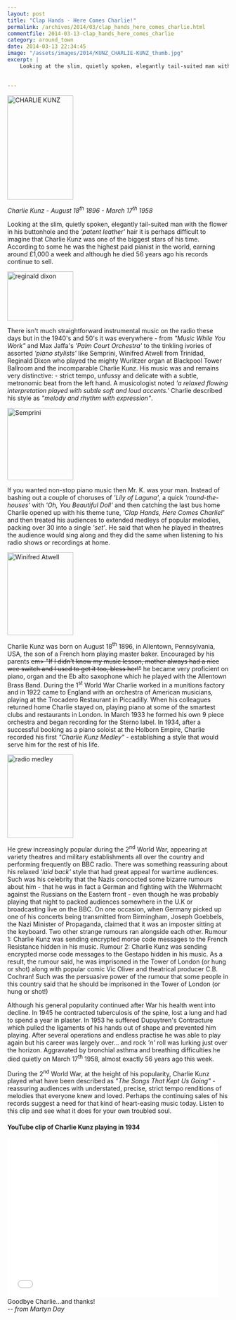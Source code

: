 ```yaml
---
layout: post
title: "Clap Hands - Here Comes Charlie!"
permalink: /archives/2014/03/clap_hands_here_comes_charlie.html
commentfile: 2014-03-13-clap_hands_here_comes_charlie
category: around_town
date: 2014-03-13 22:34:45
image: "/assets/images/2014/KUNZ_CHARLIE-KUNZ_thumb.jpg"
excerpt: |
    Looking at the slim, quietly spoken, elegantly tail-suited man with the flower in his buttonhole and the <em>'patent leather'</em> hair it is perhaps difficult to imagine that Charlie Kunz was one of the biggest stars of his time. According to some he was the highest paid pianist in the world, earning around &pound;1000 a week and although he died 56 years ago his records continue to sell.
    

---
```


<a href="/assets/images/2014/KUNZ_CHARLIE-KUNZ.jpg" title="See larger version of - CHARLIE KUNZ"><img src="/assets/images/2014/KUNZ_CHARLIE-KUNZ_thumb.jpg" width="150" height="237" alt="CHARLIE KUNZ" class="photo right" /></a>

*Charlie Kunz - August 18<sup>th</sup> 1896 - March 17<sup>th</sup> 1958*

Looking at the slim, quietly spoken, elegantly tail-suited man with the flower in his buttonhole and the <em>'patent leather'</em> hair it is perhaps difficult to imagine that Charlie Kunz was one of the biggest stars of his time. According to some he was the highest paid pianist in the world, earning around £1,000 a week and although he died 56 years ago his records continue to sell.

<a href="/assets/images/2014/KUNZ_reginald_dixon.jpg" title="See larger version of - reginald dixon"><img src="/assets/images/2014/KUNZ_reginald_dixon_thumb.jpg" width="150" height="112" alt="reginald dixon" class="photo right" /></a>

There isn't much straightforward instrumental music on the radio these days but in the 1940's and 50's it was everywhere - from <em>"Music While You Work"</em> and Max Jaffa's <em>'Palm Court Orchestra'</em> to the tinkling ivories of assorted <em>'piano stylists'</em> like Semprini, Winifred Atwell from Trinidad, Reginald Dixon who played the mighty Wurlitzer organ at Blackpool Tower Ballroom and the incomparable Charlie Kunz. His music was and remains very distinctive: - strict tempo, unfussy and delicate with a subtle, metronomic beat from the left hand. A musicologist noted <em>'a relaxed flowing interpretation played with subtle soft and loud accents.'</em> Charlie described his style as <em>"melody and rhythm with expression"</em>.

<a href="/assets/images/2014/KUNZ_semprini.jpg" title="See larger version of - Semprini"><img src="/assets/images/2014/KUNZ_semprini_thumb.jpg" width="150" height="164" alt="Semprini" class="photo right" /></a>

If you wanted non-stop piano music then Mr. K. was your man. Instead of bashing out a couple of choruses of <em>'Lily of Laguna'</em>, a quick <em>'round-the-houses'</em> with <em>'Oh, You Beautiful Doll'</em> and then catching the last bus home Charlie opened up with his theme tune, <em>'Clap Hands, Here Comes Charlie!'</em> and then treated his audiences to extended medleys of popular melodies, packing over 30 into a single <em>'set'</em>. He said that when he played in theatres the audience would sing along and they did the same when listening to his radio shows or recordings at home.

<a href="/assets/images/2014/KUNZ_winifred-atwell.jpg" title="See larger version of - Winifred Atwell"><img src="/assets/images/2014/KUNZ_winifred-atwell_thumb.jpg" width="150" height="188" alt="Winifred Atwell" class="photo right" /></a>

Charlie Kunz was born on August 18<sup>th</sup> 1896, in Allentown, Pennsylvania, USA, the son of a French horn playing master baker. Encouraged by his parents ~~<span style="text-align:left;">em&gt; "If I didn't know my music lesson, mother always had a nice wee switch and I used to get it too, bless her!"</em></span>~~ he became very proficient on piano, organ and the Eb alto saxophone which he played with the Allentown Brass Band. During the 1<sup>st</sup> World War Charlie worked in a munitions factory and in 1922 came to England with an orchestra of American musicians, playing at the Trocadero Restaurant in Piccadilly. When his colleagues returned home Charlie stayed on, playing piano at some of the smartest clubs and restaurants in London. In March 1933 he formed his own 9 piece orchestra and began recording for the Sterno label. In 1934, after a successful booking as a piano soloist at the Holborn Empire, Charlie recorded his first <em>"Charlie Kunz Medley"</em> - establishing a style that would serve him for the rest of his life.

<a href="/assets/images/2014/KUNZ_radio_medley.jpg" title="See larger version of - radio medley"><img src="/assets/images/2014/KUNZ_radio_medley_thumb.jpg" width="150" height="190" alt="radio medley" class="photo right" /></a>

He grew increasingly popular during the 2<sup>nd</sup> World War, appearing at variety theatres and military establishments all over the country and performing frequently on BBC radio. There was something reassuring about his relaxed <em>'laid back'</em> style that had great appeal for wartime audiences. Such was his celebrity that the Nazis concocted some bizarre rumours about him - that he was in fact a German and fighting with the Wehrmacht against the Russians on the Eastern front - even though he was probably playing that night to packed audiences somewhere in the U.K or broadcasting live on the BBC. On one occasion, when Germany picked up one of his concerts being transmitted from Birmingham, Joseph Goebbels, the Nazi Minister of Propaganda, claimed that it was an imposter sitting at the keyboard. Two other strange rumours ran alongside each other. Rumour 1: Charlie Kunz was sending encrypted morse code messages to the French Resistance hidden in his music. Rumour 2: Charlie Kunz was sending encrypted morse code messages to the Gestapo hidden in his music. As a result, the rumour said, he was imprisoned in the Tower of London (or hung or shot) along with popular comic Vic Oliver and theatrical producer C.B. Cochran! Such was the persuasive power of the rumour that some people in this country said that he should be imprisoned in the Tower of London (or hung or shot!)

Although his general popularity continued after War his health went into decline. In 1945 he contracted tuberculosis of the spine, lost a lung and had to spend a year in plaster. In 1953 he suffered Dupuytren's Contracture which pulled the ligaments of his hands out of shape and prevented him playing. After several operations and endless practise he was able to play again but his career was largely over... and rock <em>'n'</em> roll was lurking just over the horizon. Aggravated by bronchial asthma and breathing difficulties he died quietly on March 17<sup>th</sup> 1958, almost exactly 56 years ago this week.

<div markdown="1" class="box">
During the 2<sup>nd</sup> World War, at the height of his popularity, Charlie Kunz played what have been described as <em>"The Songs That Kept Us Going"</em> - reassuring audiences with understated, precise, strict tempo renditions of melodies that everyone knew and loved. Perhaps the continuing sales of his records suggest a need for that kind of heart-easing music today. Listen to this clip and see what it does for your own troubled soul.

#### YouTube clip of Charlie Kunz playing in 1934

<iframe width="480" height="360" src="//www.youtube-nocookie.com/embed/xMYdNtQ2SkE?rel=0" frameborder="0" allowfullscreen>
</iframe>
Goodbye Charlie...and thanks!

</div>
<cite>-- from Martyn Day</cite>
